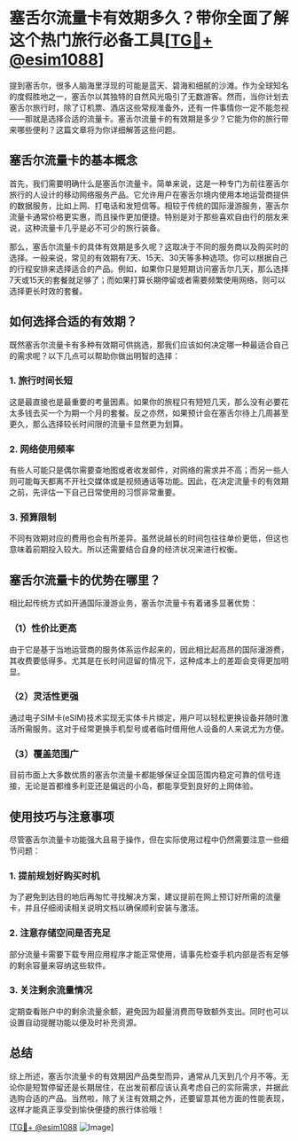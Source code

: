 # 塞舌尔流量卡有效期多久？带你全面了解这个热门旅行必备工具[[TG💪+ @esim1088](https://t.me/s/esim1088)]

提到塞舌尔，很多人脑海里浮现的可能是蓝天、碧海和细腻的沙滩。作为全球知名的度假胜地之一，塞舌尔以其独特的自然风光吸引了无数游客。然而，当你计划去塞舌尔旅行时，除了订机票、酒店这些常规准备外，还有一件事情你一定不能忽视——那就是选择合适的流量卡。塞舌尔流量卡的有效期是多少？它能为你的旅行带来哪些便利？这篇文章将为你详细解答这些问题。

## 塞舌尔流量卡的基本概念

首先，我们需要明确什么是塞舌尔流量卡。简单来说，这是一种专门为前往塞舌尔旅行的人设计的移动网络服务产品。它允许用户在塞舌尔境内使用本地运营商提供的数据服务，比如上网、打电话和发短信等。相较于传统的国际漫游服务，塞舌尔流量卡通常价格更实惠，而且操作更加便捷。特别是对于那些喜欢自由行的朋友来说，这种流量卡几乎是必不可少的旅行装备。

那么，塞舌尔流量卡的具体有效期是多久呢？这取决于不同的服务商以及购买时的选择。一般来说，常见的有效期有7天、15天、30天等多种选项。你可以根据自己的行程安排来选择适合的产品。例如，如果你只是短期访问塞舌尔几天，那么选择7天或15天的套餐就足够了；而如果打算长期停留或者需要频繁使用网络，则可以选择更长时效的套餐。

## 如何选择合适的有效期？

既然塞舌尔流量卡有多种有效期可供挑选，那我们应该如何决定哪一种最适合自己的需求呢？以下几点可以帮助你做出明智的选择：

### 1. 旅行时间长短
这是最直接也是最重要的考量因素。如果你的旅程只有短短几天，那么没有必要花太多钱去买一个为期一个月的套餐。反之亦然，如果预计会在塞舌尔待上几周甚至更久，那么选择较长时间限的流量卡显然更为划算。

### 2. 网络使用频率
有些人可能只是偶尔需要查地图或者收发邮件，对网络的需求并不高；而另一些人则可能每天都离不开社交媒体或是视频通话等功能。因此，在决定流量卡的有效期之前，先评估一下自己日常使用的习惯非常重要。

### 3. 预算限制
不同有效期对应的费用也会有所差异。虽然说越长的时间包往往单价更低，但这也意味着前期投入较大。所以还需要结合自身的经济状况来进行权衡。

## 塞舌尔流量卡的优势在哪里？

相比起传统方式如开通国际漫游业务，塞舌尔流量卡有着诸多显著优势：

### （1）性价比更高
由于它是基于当地运营商的服务体系运作起来的，因此相比起高昂的国际漫游费，其收费要低得多。尤其是在长时间逗留的情况下，这种成本上的差距会变得更加明显。

### （2）灵活性更强
通过电子SIM卡(eSIM)技术实现无实体卡片绑定，用户可以轻松更换设备并随时激活所需服务。这对于经常更换手机型号或者临时借用他人设备的人来说尤为方便。

### （3）覆盖范围广
目前市面上大多数优质的塞舌尔流量卡都能够保证全国范围内稳定可靠的信号连接，无论是首都维多利亚还是偏远的小岛，都能享受到良好的上网体验。

## 使用技巧与注意事项

尽管塞舌尔流量卡功能强大且易于操作，但在实际使用过程中仍然需要注意一些细节问题：

### 1. 提前规划好购买时机
为了避免到达目的地后再匆忙寻找解决方案，建议提前在网上预订好所需的流量卡，并且仔细阅读相关说明文档以确保顺利安装与激活。

### 2. 注意存储空间是否充足
部分流量卡需要下载专用应用程序才能正常使用，请事先检查手机内部是否有足够的剩余容量来容纳这些软件。

### 3. 关注剩余流量情况
定期查看账户中的剩余流量余额，避免因为超量消费而导致额外支出。同时也可以设置自动提醒功能以便及时补充资源。

## 总结

综上所述，塞舌尔流量卡的有效期因产品类型而异，通常从几天到几个月不等。无论你是短暂停留还是长期居住，在出发前都应该认真考虑自己的实际需求，并据此选购合适的产品。当然啦，除了关注有效期之外，还要留意其他方面的性能表现，这样才能真正享受到愉快便捷的旅行体验哦！

[[TG💪+ @esim1088](https://t.me/s/esim1088) ![Image](https://i.postimg.cc/4NQfJmqS/Snipaste-2025-05-13-00-14-12.png)]